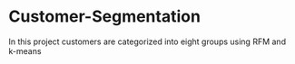 # Customer-Segmentation

In this project customers are categorized into eight groups using RFM and k-means

